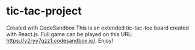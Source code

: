 # tic-tac-project
Created with CodeSandbox
This is an extended tic-tac-toe board created with React.js. Full game can be played on this URL: https://y2ryy7qzz1.codesandbox.io/. Enjoy!
